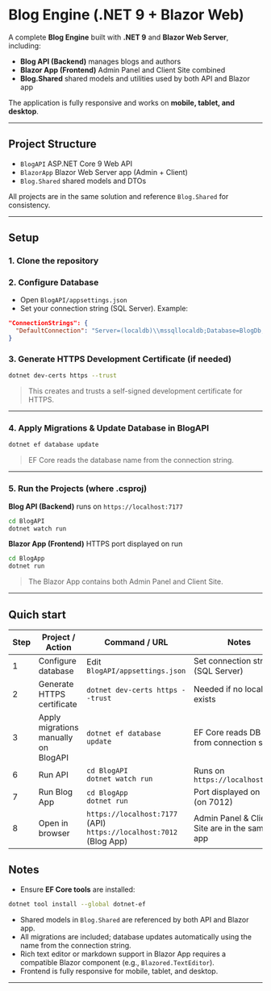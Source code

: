 # Blog Engine (.NET 9 + Blazor Web)

A complete **Blog Engine** built with **.NET 9** and **Blazor Web Server**, including:

* **Blog API (Backend)**  manages blogs and authors
* **Blazor App (Frontend)** Admin Panel and Client Site combined
* **Blog.Shared** shared models and utilities used by both API and Blazor app

The application is fully responsive and works on **mobile, tablet, and desktop**.

---

## Project Structure

* `BlogAPI` ASP.NET Core 9 Web API
* `BlazorApp` Blazor Web Server app (Admin + Client)
* `Blog.Shared` shared models and DTOs

All projects are in the same solution and reference `Blog.Shared` for consistency.

---

## Setup

### 1. Clone the repository

### 2. Configure Database

* Open `BlogAPI/appsettings.json`
* Set your connection string (SQL Server). Example:

```json
"ConnectionStrings": {
  "DefaultConnection": "Server=(localdb)\\mssqllocaldb;Database=BlogDb;Trusted_Connection=True;"
}
```

### 3. Generate HTTPS Development Certificate (if needed)

```bash
dotnet dev-certs https --trust
```

> This creates and trusts a self-signed development certificate for HTTPS.

---

### 4. Apply Migrations & Update Database in BlogAPI

```bash
dotnet ef database update 
```

> EF Core reads the database name from the connection string.

---

### 5. Run the Projects (where .csproj)

**Blog API (Backend)** runs on `https://localhost:7177`

```bash
cd BlogAPI
dotnet watch run
```

**Blazor App (Frontend)** HTTPS port displayed on run

```bash
cd BlogApp
dotnet run
```

> The Blazor App contains both Admin Panel and Client Site.

---
## Quich start
| Step | Project / Action           | Command / URL                                                                     | Notes                                          |
| ---- | -------------------------- | --------------------------------------------------------------------------------- | ---------------------------------------------- |
| 1    | Configure database         | Edit `BlogAPI/appsettings.json`                                                  | Set connection string (SQL Server)   |
| 2    | Generate HTTPS certificate | `dotnet dev-certs https --trust`                                                  | Needed if no local cert exists                 |
| 3    | Apply migrations manually on  BlogAPI | `dotnet ef database update `                                    | EF Core reads DB name from connection string   |
| 6    | Run API                    | `cd BlogAPI` <br> `dotnet watch run`                                                   | Runs on `https://localhost:7177`               |
| 7    | Run Blog App             | `cd BlogApp` <br> `dotnet run`                                                  | Port displayed on run (on 7012) |
| 8    | Open in browser            | `https://localhost:7177` (API) <br> `https://localhost:7012` (Blog App)         | Admin Panel & Client Site are in the same app  |


## Notes

* Ensure **EF Core tools** are installed:

```bash
dotnet tool install --global dotnet-ef
```

* Shared models in `Blog.Shared` are referenced by both API and Blazor app.
* All migrations are included; database updates automatically using the name from the connection string.
* Rich text editor or markdown support in Blazor App requires a compatible Blazor component (e.g., `Blazored.TextEditor`).
* Frontend is fully responsive for mobile, tablet, and desktop.

---
